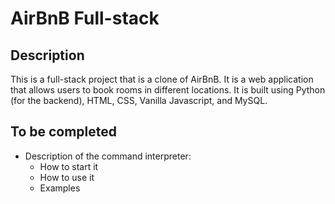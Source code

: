 # AirBnB Full-stack
## Description
This is a full-stack project that is a clone of AirBnB. It is a web application that allows users to book rooms in different locations. It is built using Python (for the backend), HTML, CSS, Vanilla Javascript, and MySQL.

## To be completed
- Description of the command interpreter:
    - How to start it
    - How to use it
    - Examples